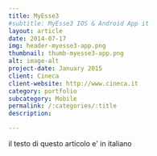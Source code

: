 ```yaml
---
title: MyEsse3
#subtitle: MyEsse3 IOS & Android App it
layout: article
date: 2014-07-17
img: header-myesse3-app.png
thumbnail: thumb-myesse3-app.png
alt: image-alt
project-date: January 2015
client: Cineca
client-website: http://www.cineca.it
category: portfolio
subcategory: Mobile
permalink: /:categories/:title
description:

---
```


il testo di questo articolo e' in italiano
